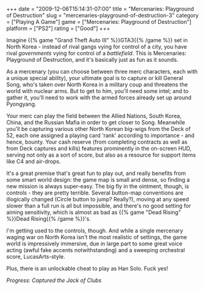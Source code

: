 +++
date = "2009-12-06T15:14:31-07:00"
title = "Mercenaries: Playground of Destruction"
slug = "mercenaries-playground-of-destruction-3"
category = ["Playing A Game"]
game = ["Mercenaries: Playground of Destruction"]
platform = ["PS2"]
rating = ["Good"]
+++

Imagine {{% game "Grand Theft Auto III" %}}GTA3{{% /game %}} set in North Korea - instead of rival gangs vying for control of a city, you have rival <i>governments</i> vying for control of a <i>battlefield</i>.  This is Mercenaries: Playground of Destruction, and it's basically just as fun as it sounds.

As a mercenary (you can choose between three merc characters, each with a unique special ability), your ultimate goal is to capture or kill General Song, who's taken over North Korea in a military coup and threatens the world with nuclear arms.  But to get to him, you'll need some intel; and to gather it, you'll need to work with the armed forces already set up around Pyongyang.

Your merc can play the field between the Allied Nations, South Korea, China, and the Russian Mafia in order to get closer to Song.  Meanwhile you'll be capturing various other North Korean big-wigs from the Deck of 52, each one assigned a playing card 'rank' according to importance - and hence, bounty.  Your cash reserve (from completing contracts as well as from Deck captures and kills) features prominently in the on-screen HUD, serving not only as a sort of score, but also as a resource for support items like C4 and air-drops.

It's a great premise that's great fun to play out, and really benefits from some smart world design: the game map is small and dense, so finding a new mission is always super-easy.  The big fly in the ointment, though, is controls - they are pretty terrible.  Several button-map conventions are illogically changed (Circle button to jump?  Really?), moving at any speed slower than a full run is all but impossible, and there's no good setting for aiming sensitivity, which is almost as bad as {{% game "Dead Rising" %}}Dead Rising{{% /game %}}'s.

I'm getting used to the controls, though.  And while a single mercenary waging war on North Korea isn't the most realistic of settings, the game world is impressively immersive, due in large part to some great voice acting (awful fake accents notwithstanding) and a sweeping orchestral score, LucasArts-style.

Plus, there is an unlockable cheat to play as Han Solo.  Fuck yes!

<i>Progress: Captured the Jack of Clubs</i>